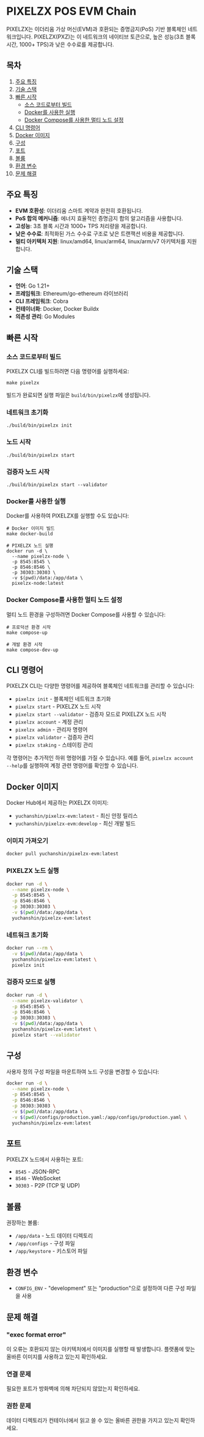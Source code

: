 # PIXELZX POS EVM Chain

PIXELZX는 이더리움 가상 머신(EVM)과 호환되는 증명금지(PoS) 기반 블록체인 네트워크입니다. PIXELZX(PXZ)는 이 네트워크의 네이티브 토큰으로, 높은 성능(3초 블록 시간, 1000+ TPS)과 낮은 수수료를 제공합니다.

## 목차

1. [주요 특징](#주요-특징)
2. [기술 스택](#기술-스택)
3. [빠른 시작](#빠른-시작)
   - [소스 코드로부터 빌드](#소스-코드로부터-빌드)
   - [Docker를 사용한 실행](#docker를-사용한-실행)
   - [Docker Compose를 사용한 멀티 노드 설정](#docker-compose를-사용한-멀티-노드-설정)
4. [CLI 명령어](#cli-명령어)
5. [Docker 이미지](#docker-이미지)
6. [구성](#구성)
7. [포트](#포트)
8. [볼륨](#볼륨)
9. [환경 변수](#환경-변수)
10. [문제 해결](#문제-해결)

## 주요 특징

- **EVM 호환성**: 이더리움 스마트 계약과 완전히 호환됩니다.
- **PoS 합의 메커니즘**: 에너지 효율적인 증명금지 합의 알고리즘을 사용합니다.
- **고성능**: 3초 블록 시간과 1000+ TPS 처리량을 제공합니다.
- **낮은 수수료**: 최적화된 가스 수수료 구조로 낮은 트랜잭션 비용을 제공합니다.
- **멀티 아키텍처 지원**: linux/amd64, linux/arm64, linux/arm/v7 아키텍처를 지원합니다.

## 기술 스택

- **언어**: Go 1.21+
- **프레임워크**: Ethereum/go-ethereum 라이브러리
- **CLI 프레임워크**: Cobra
- **컨테이너화**: Docker, Docker Buildx
- **의존성 관리**: Go Modules

## 빠른 시작

### 소스 코드로부터 빌드

PIXELZX CLI를 빌드하려면 다음 명령어를 실행하세요:

```shell
make pixelzx
```

빌드가 완료되면 실행 파일은 `build/bin/pixelzx`에 생성됩니다.

### 네트워크 초기화

```shell
./build/bin/pixelzx init
```

### 노드 시작

```shell
./build/bin/pixelzx start
```

### 검증자 노드 시작

```shell
./build/bin/pixelzx start --validator
```

### Docker를 사용한 실행

Docker를 사용하여 PIXELZX를 실행할 수도 있습니다:

```shell
# Docker 이미지 빌드
make docker-build

# PIXELZX 노드 실행
docker run -d \
  --name pixelzx-node \
  -p 8545:8545 \
  -p 8546:8546 \
  -p 30303:30303 \
  -v $(pwd)/data:/app/data \
  pixelzx-node:latest
```

### Docker Compose를 사용한 멀티 노드 설정

멀티 노드 환경을 구성하려면 Docker Compose를 사용할 수 있습니다:

```shell
# 프로덕션 환경 시작
make compose-up

# 개발 환경 시작
make compose-dev-up
```

## CLI 명령어

PIXELZX CLI는 다양한 명령어를 제공하여 블록체인 네트워크를 관리할 수 있습니다:

- `pixelzx init` - 블록체인 네트워크 초기화
- `pixelzx start` - PIXELZX 노드 시작
- `pixelzx start --validator` - 검증자 모드로 PIXELZX 노드 시작
- `pixelzx account` - 계정 관리
- `pixelzx admin` - 관리자 명령어
- `pixelzx validator` - 검증자 관리
- `pixelzx staking` - 스테이킹 관리

각 명령어는 추가적인 하위 명령어를 가질 수 있습니다. 예를 들어, `pixelzx account --help`를 실행하여 계정 관련 명령어를 확인할 수 있습니다.

## Docker 이미지

Docker Hub에서 제공하는 PIXELZX 이미지:

- `yuchanshin/pixelzx-evm:latest` - 최신 안정 릴리스
- `yuchanshin/pixelzx-evm:develop` - 최신 개발 빌드

### 이미지 가져오기

```bash
docker pull yuchanshin/pixelzx-evm:latest
```

### PIXELZX 노드 실행

```bash
docker run -d \
  --name pixelzx-node \
  -p 8545:8545 \
  -p 8546:8546 \
  -p 30303:30303 \
  -v $(pwd)/data:/app/data \
  yuchanshin/pixelzx-evm:latest
```

### 네트워크 초기화

```bash
docker run --rm \
  -v $(pwd)/data:/app/data \
  yuchanshin/pixelzx-evm:latest \
  pixelzx init
```

### 검증자 모드로 실행

```bash
docker run -d \
  --name pixelzx-validator \
  -p 8545:8545 \
  -p 8546:8546 \
  -p 30303:30303 \
  -v $(pwd)/data:/app/data \
  yuchanshin/pixelzx-evm:latest \
  pixelzx start --validator
```

## 구성

사용자 정의 구성 파일을 마운트하여 노드 구성을 변경할 수 있습니다:

```bash
docker run -d \
  --name pixelzx-node \
  -p 8545:8545 \
  -p 8546:8546 \
  -p 30303:30303 \
  -v $(pwd)/data:/app/data \
  -v $(pwd)/configs/production.yaml:/app/configs/production.yaml \
  yuchanshin/pixelzx-evm:latest
```

## 포트

PIXELZX 노드에서 사용하는 포트:

- `8545` - JSON-RPC
- `8546` - WebSocket
- `30303` - P2P (TCP 및 UDP)

## 볼륨

권장하는 볼륨:

- `/app/data` - 노드 데이터 디렉토리
- `/app/configs` - 구성 파일
- `/app/keystore` - 키스토어 파일

## 환경 변수

- `CONFIG_ENV` - "development" 또는 "production"으로 설정하여 다른 구성 파일을 사용

## 문제 해결

### "exec format error"

이 오류는 호환되지 않는 아키텍처에서 이미지를 실행할 때 발생합니다. 플랫폼에 맞는 올바른 이미지를 사용하고 있는지 확인하세요.

### 연결 문제

필요한 포트가 방화벽에 의해 차단되지 않았는지 확인하세요.

### 권한 문제

데이터 디렉토리가 컨테이너에서 읽고 쓸 수 있는 올바른 권한을 가지고 있는지 확인하세요.